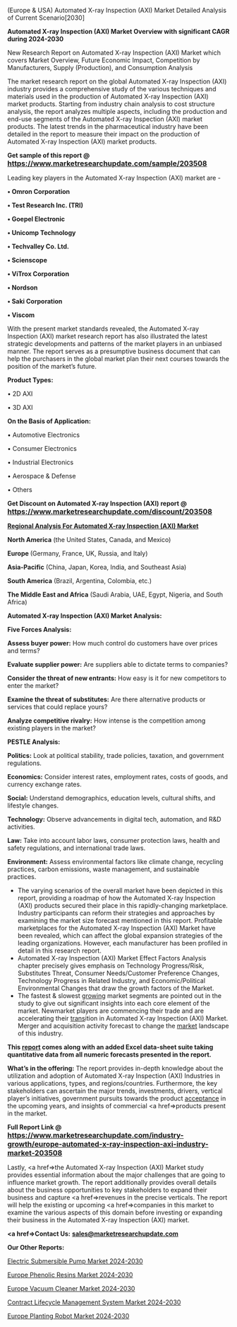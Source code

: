 (Europe & USA) Automated X-ray Inspection (AXI) Market Detailed Analysis of Current Scenario[2030]

<strong>Automated X-ray Inspection (AXI) Market Overview with significant CAGR during 2024-2030</strong>

New Research Report on Automated X-ray Inspection (AXI) Market which covers Market Overview, Future Economic Impact, Competition by Manufacturers, Supply (Production), and Consumption Analysis

The market research report on the global Automated X-ray Inspection (AXI) industry provides a comprehensive study of the various techniques and materials used in the production of Automated X-ray Inspection (AXI) market products. Starting from industry chain analysis to cost structure analysis, the report analyzes multiple aspects, including the production and end-use segments of the Automated X-ray Inspection (AXI) market products. The latest trends in the pharmaceutical industry have been detailed in the report to measure their impact on the production of Automated X-ray Inspection (AXI) market products.

<strong>Get sample of this report @ <a href=https://www.marketresearchupdate.com/sample/203508><font size=3 color=#0000ff>https://www.marketresearchupdate.com/sample/203508</font></a></strong>

Leading key players in the Automated X-ray Inspection (AXI) market are -

<strong>• Omron Corporation

• Test Research Inc. (TRI)

• Goepel Electronic

• Unicomp Technology

• Techvalley Co. Ltd.

• Scienscope

• ViTrox Corporation

• Nordson

• Saki Corporation

• Viscom</strong>

With the present market standards revealed, the Automated X-ray Inspection (AXI) market research report has also illustrated the latest strategic developments and patterns of the market players in an unbiased manner. The report serves as a presumptive business document that can help the purchasers in the global market plan their next courses towards the position of the market’s future.

<strong>Product Types:</strong>

• 2D AXI

• 3D AXI

<strong>On the Basis of Application:</strong>

• Automotive Electronics

• Consumer Electronics

• Industrial Electronics

• Aerospace & Defense

• Others

<strong>Get Discount on Automated X-ray Inspection (AXI) report @ <a href=https://www.marketresearchupdate.com/discount/203508><font size=3 color=#0000ff>https://www.marketresearchupdate.com/discount/203508</font></a></strong>

<strong><u><b>Regional Analysis For Automated X-ray Inspection (AXI) Market</b></u></strong>

<strong><b>North America</b></strong> (the United States, Canada, and Mexico)

<strong><b>Europe </b></strong>(Germany, France, UK, Russia, and Italy)

<strong><b>Asia-Pacific</b></strong> (China, Japan, Korea, India, and Southeast Asia)

<strong><b>South America</b></strong> (Brazil, Argentina, Colombia, etc.)

<strong><b>The Middle East and Africa</b></strong> (Saudi Arabia, UAE, Egypt, Nigeria, and South Africa)

<strong>Automated X-ray Inspection (AXI) Market Analysis:</strong>

<strong>Five Forces Analysis:</strong>

<strong>Assess buyer power:</strong> How much control do customers have over prices and terms?

<strong>Evaluate supplier power:</strong> Are suppliers able to dictate terms to companies?

<strong>Consider the threat of new entrants:</strong> How easy is it for new competitors to enter the market?

<strong>Examine the threat of substitutes:</strong> Are there alternative products or services that could replace yours?

<strong>Analyze competitive rivalry:</strong> How intense is the competition among existing players in the market?

<strong>PESTLE Analysis:</strong>

<strong>Politics:</strong> Look at political stability, trade policies, taxation, and government regulations.

<strong>Economics:</strong> Consider interest rates, employment rates, costs of goods, and currency exchange rates.

<strong>Social:</strong> Understand demographics, education levels, cultural shifts, and lifestyle changes.

<strong>Technology:</strong> Observe advancements in digital tech, automation, and R&D activities.

<strong>Law:</strong> Take into account labor laws, consumer protection laws, health and safety regulations, and international trade laws.

<strong>Environment:</strong> Assess environmental factors like climate change, recycling practices, carbon emissions, waste management, and sustainable practices.

<ul>
  <li>The varying scenarios of the overall market have been depicted in this report, providing a roadmap of how the Automated X-ray Inspection (AXI) products secured their place in this rapidly-changing marketplace. Industry participants can reform their strategies and approaches by examining the market size forecast mentioned in this report. Profitable marketplaces for the Automated X-ray Inspection (AXI) Market have been revealed, which can affect the global expansion strategies of the leading organizations. However, each manufacturer has been profiled in detail in this research report.</li>
  <li>Automated X-ray Inspection (AXI) Market Effect Factors Analysis chapter precisely gives emphasis on Technology Progress/Risk, Substitutes Threat, Consumer Needs/Customer Preference Changes, Technology Progress in Related Industry, and Economic/Political Environmental Changes that draw the growth factors of the Market.</li>
  <li>The fastest &amp; slowest <a href=ASDF991299>growing</a> market segments are pointed out in the study to give out significant insights into each core element of the market. Newmarket players are commencing their trade and are accelerating their <a href=>trans</a>ition in Automated X-ray Inspection (AXI) Market. Merger and acquisition activity forecast to change the <a href=>market</a> landscape of this industry.</li>
</ul>
<strong>This <a href=>report</a> comes along with an added Excel data-sheet suite taking quantitative data from all numeric forecasts presented in the report.</strong>

<strong>What’s in the offering:</strong> The report provides in-depth knowledge about the utilization and adoption of Automated X-ray Inspection (AXI) Industries in various applications, types, and regions/countries. Furthermore, the key stakeholders can ascertain the major trends, investments, drivers, vertical player’s initiatives, government pursuits towards the product <a href=ASDF881288>acceptance</a> in the upcoming years, and insights of commercial <a href=>products</a> present in the market.

<strong>Full Report Link @ <a href=https://www.marketresearchupdate.com/industry-growth/europe-automated-x-ray-inspection-axi-industry-market-203508><font size=3 color=#0000ff>https://www.marketresearchupdate.com/industry-growth/europe-automated-x-ray-inspection-axi-industry-market-203508</font></a></strong>

Lastly, <a href=>the</a> Automated X-ray Inspection (AXI) Market study provides essential information about the major challenges that are going to influence market growth. The report additionally provides overall details about the business opportunities to key stakeholders to expand their business and capture <a href=>revenues</a> in the precise verticals. The report will help the existing or upcoming <a href=>companies</a> in this market to examine the various aspects of this domain before investing or expanding their business in the Automated X-ray Inspection (AXI) market.

<strong><a href=><strong>Contact Us:</strong></a></strong>
<strong>sales@marketresearchupdate.com</strong>

<strong>Our Other Reports:</strong>

<a href=https://www.linkedin.com/pulse/electric-submersible-pump-market-trends-2023>Electric Submersible Pump Market 2024-2030</a>

<a href=https://www.linkedin.com/pulse/europe-phenolic-resins-market-size-exclusive-report>Europe Phenolic Resins Market 2024-2030</a>

<a href=https://www.linkedin.com/pulse/europe-vacuum-cleaner-market-2023-booming>Europe Vacuum Cleaner Market 2024-2030</a>

<a href=https://www.linkedin.com/pulse/contract-lifecycle-management-system-market-6k6zf/>Contract Lifecycle Management System Market 2024-2030</a>

<a href=https://www.linkedin.com/pulse/europe-planting-robot-market-research-report-hkrwf/>Europe Planting Robot Market 2024-2030</a>

